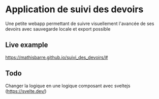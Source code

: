 # Application de suivi des devoirs

Une petite webapp permettant de suivre visuellement l'avancée de ses devoirs avec sauvegarde locale et export possible

## Live example

https://mathisbarre.github.io/suivi_des_devoirs/#

## Todo

Changer la logique en une logique composant avec sveltejs (https://svelte.dev/)
